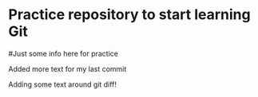 # Practice repository to start learning Git

#Just some info here for practice

Added more text for my last commit

Adding some text around git diff!
